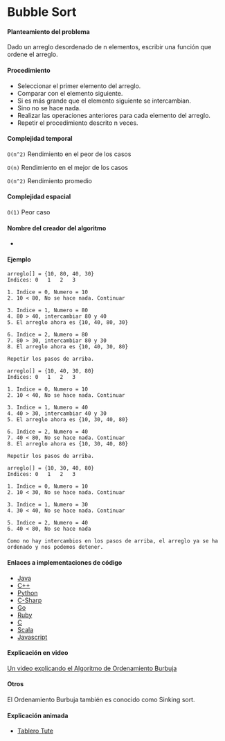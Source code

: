 # Bubble Sort

#### Planteamiento del problema

Dado un arreglo desordenado de n elementos, escribir una función que ordene el arreglo.

#### Procedimiento

- Seleccionar el primer elemento del arreglo.
- Comparar con el elemento siguiente.
- Si es más grande que el elemento siguiente se intercambian.
- Sino no se hace nada.
- Realizar las operaciones anteriores para cada elemento del arreglo.
- Repetir el procedimiento descrito n veces.

#### Complejidad temporal

`O(n^2)` Rendimiento en el peor de los casos

`O(n)` Rendimiento en el mejor de los casos

`O(n^2)` Rendimiento promedio

#### Complejidad espacial

`O(1)` Peor caso

#### Nombre del creador del algoritmo

-

#### Ejemplo

```
arreglo[] = {10, 80, 40, 30}
Indices: 0   1   2   3    

1. Indice = 0, Numero = 10
2. 10 < 80, No se hace nada. Continuar

3. Indice = 1, Numero = 80
4. 80 > 40, intercambiar 80 y 40
5. El arreglo ahora es {10, 40, 80, 30}

6. Indice = 2, Numero = 80
7. 80 > 30, intercambiar 80 y 30
8. El arreglo ahora es {10, 40, 30, 80}

Repetir los pasos de arriba.

arreglo[] = {10, 40, 30, 80}
Indices: 0   1   2   3   

1. Indice = 0, Numero = 10
2. 10 < 40, No se hace nada. Continuar

3. Indice = 1, Numero = 40
4. 40 > 30, intercambiar 40 y 30
5. El arreglo ahora es {10, 30, 40, 80}

6. Indice = 2, Numero = 40
7. 40 < 80, No se hace nada. Continuar
8. El arreglo ahora es {10, 30, 40, 80}

Repetir los pasos de arriba.

arreglo[] = {10, 30, 40, 80}
Indices: 0   1   2   3   

1. Indice = 0, Numero = 10
2. 10 < 30, No se hace nada. Continuar

3. Indice = 1, Numero = 30
4. 30 < 40, No se hace nada. Continuar

5. Indice = 2, Numero = 40
6. 40 < 80, No se hace nada

Como no hay intercambios en los pasos de arriba, el arreglo ya se ha ordenado y nos podemos detener.
```

#### Enlaces a implementaciones de código

- [Java](https://github.com/TheAlgorithms/Java/blob/master/src/main/java/com/thealgorithms/sorts/BubbleSort.java)
- [C++](https://github.com/TheAlgorithms/C-Plus-Plus/blob/master/Sorting/Bubble%20Sort.cpp)
- [Python](https://github.com/TheAlgorithms/Python/blob/master/sorts/bubble_sort.py)
- [C-Sharp](https://github.com/TheAlgorithms/C-Sharp/blob/master/Algorithms/Sorters/Comparison/BubbleSorter.cs)
- [Go](https://github.com/TheAlgorithms/Go/blob/master/sorts/bubble_sort.go)
- [Ruby](https://github.com/TheAlgorithms/Ruby/blob/master/Sorting/bubble_sort.rb)
- [C](https://github.com/TheAlgorithms/C/blob/master/sorting/BubbleSort.c)
- [Scala](https://github.com/TheAlgorithms/Scala/blob/master/src/main/scala/Sort/BubbleSort.scala)
- [Javascript](https://github.com/TheAlgorithms/JavaScript/blob/master/Sorts/BubbleSort.js)

#### Explicación en video

[Un video explicando el Algoritmo de Ordenamiento Burbuja](https://www.youtube.com/watch?v=EQMGabLO_M0)

#### Otros

El Ordenamiento Burbuja también es conocido como Sinking sort.

#### Explicación animada

- [Tablero Tute](https://boardhub.github.io/tute/?wd=bubbleSortAlgo2)
